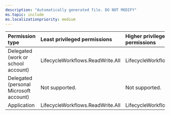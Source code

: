 ```yaml
---
description: "Automatically generated file. DO NOT MODIFY"
ms.topic: include
ms.localizationpriority: medium
---
```


|Permission type|Least privileged permissions|Higher privileged permissions|
|:---|:---|:---|
|Delegated (work or school account)|LifecycleWorkflows.ReadWrite.All|LifecycleWorkflows.Read.All|
|Delegated (personal Microsoft account)|Not supported.|Not supported.|
|Application|LifecycleWorkflows.ReadWrite.All|LifecycleWorkflows.Read.All|

